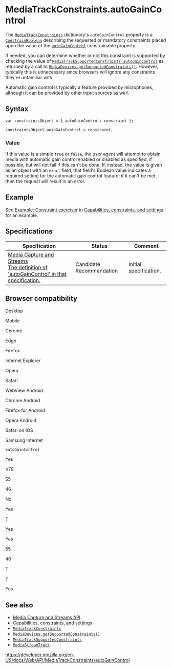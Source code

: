 MediaTrackConstraints.autoGainControl
=====================================

The [`MediaTrackConstraints`](../mediatrackconstraints) dictionary's `autoGainControl` property is a [`ConstrainBoolean`](../constrainboolean) describing the requested or mandatory constraints placed upon the value of the [`autoGainControl`](../mediatracksettings/autogaincontrol) constrainable property.

If needed, you can determine whether or not this constraint is supported by checking the value of [`MediaTrackSupportedConstraints.autoGainControl`](../mediatracksupportedconstraints/autogaincontrol) as returned by a call to [`MediaDevices.getSupportedConstraints()`](../mediadevices/getsupportedconstraints). However, typically this is unnecessary since browsers will ignore any constraints they're unfamiliar with.

Automatic gain control is typically a feature provided by microphones, although it can be provided by other input sources as well.

Syntax
------

    var constraintsObject = { autoGainControl: constraint };

    constraintsObject.autoGainControl = constraint;

### Value

If this value is a simple `true` or `false`, the user agent will attempt to obtain media with automatic gain control enabled or disabled as specified, if possible, but will not fail if this can't be done. If, instead, the value is given as an object with an `exact` field, that field's Boolean value indicates a required setting for the automatic gain control feature; if it can't be met, then the request will result in an error.

Example
-------

See [Example: Constraint exerciser](#) in [Capabilities, constraints, and settings](../media_streams_api/constraints) for an example.

Specifications
--------------

<table><thead><tr class="header"><th>Specification</th><th>Status</th><th>Comment</th></tr></thead><tbody><tr class="odd"><td><a href="https://w3c.github.io/mediacapture-main/#dom-mediatrackconstraintset-autogaincontrol">Media Capture and Streams<br />
<span class="small">The definition of 'autoGainControl' in that specification.</span></a></td><td><span class="spec-cr">Candidate Recommendation</span></td><td>Initial specification.</td></tr></tbody></table>

Browser compatibility
---------------------

Desktop

Mobile

Chrome

Edge

Firefox

Internet Explorer

Opera

Safari

WebView Android

Chrome Android

Firefox for Android

Opera Android

Safari on IOS

Samsung Internet

`autoGainControl`

Yes

≤79

55

46

No

Yes

?

Yes

Yes

55

46

?

?

Yes

See also
--------

-   [Media Capture and Streams API](../media_streams_api)
-   [Capabilities, constraints, and settings](../media_streams_api/constraints)
-   [`MediaTrackConstraints`](../mediatrackconstraints)
-   [`MediaDevices.getSupportedConstraints()`](../mediadevices/getsupportedconstraints)
-   [`MediaTrackSupportedConstraints`](../mediatracksupportedconstraints)
-   [`MediaStreamTrack`](../mediastreamtrack)

<a href="https://developer.mozilla.org/en-US/docs/Web/API/MediaTrackConstraints/autoGainControl" class="_attribution-link">https://developer.mozilla.org/en-US/docs/Web/API/MediaTrackConstraints/autoGainControl</a>
